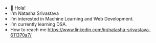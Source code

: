 - 👋 Hola!
- I'm Natasha Srivastava
- I’m interested in Machine Learning and Web Development.
- I’m currently learning DSA.
- How to reach me 
  https://www.linkedin.com/in/natasha-srivastava-611370a7/ 
<!---
natsri7/natsri7 is a ✨ special ✨ repository because its `README.md` (this file) appears on your GitHub profile.
You can click the Preview link to take a look at your changes.
--->
